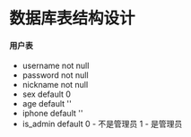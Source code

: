 # 数据库表结构设计

#### 用户表

- username  not null
- password  not null
- nickname  not null
- sex  default 0
- age  default ''
- iphone default ''
- is_admin default 0 - 不是管理员  1 - 是管理员